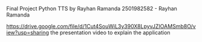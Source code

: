 Final Project Python TTS by Rayhan Ramanda
2501982582 - Rayhan Ramanda

https://drive.google.com/file/d/1Cut4SouWiL3y390X8LpyvJZIOAMSmb8O/view?usp=sharing the presentation video to explain the application
